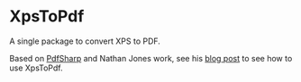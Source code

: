 # XpsToPdf
A single package to convert XPS to PDF.

Based on [PdfSharp](http://www.pdfsharp.net/) and Nathan Jones work, see his [blog post](https://nathanpjones.com/2013/03/output-to-pdf-in-wpf-for-free/) to see how to use XpsToPdf.
